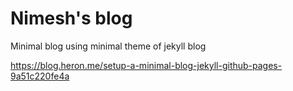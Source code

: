 # Nimesh's blog

Minimal blog using  minimal theme of jekyll blog

https://blog.heron.me/setup-a-minimal-blog-jekyll-github-pages-9a51c220fe4a
